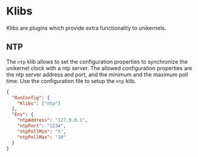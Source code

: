 Klibs
=======

Klibs are plugins which provide extra functionality to unikernels.


## NTP
The `ntp` klib allows to set the configuration properties to synchronize the unikernel clock with a ntp server. The allowed configuration properties are the ntp server address and port, and the minimum and the maximum poll time. Use the configuration file to setup the `ntp` klib.
```json
{
  "RunConfig": {
    "Klibs": ["ntp"]
  },
  "Env": {
    "ntpAddress": "127.0.0.1",
    "ntpPort": "1234",
    "ntpPollMin": "5",
    "ntpPollMax": "10"
  }
}
```
